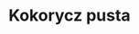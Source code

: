 ---
title: 'Kokorycz pusta'
latina: '(Corydalis cava)'
pubDate: 'Jul 01 2022'
mainImage: 'https://res.cloudinary.com/drvpquisg/image/upload/t_website/v1747486087/kokorycz_pusta_kymnc9.jpg'
level1: 'rośliny naczyniowe'
level2: 'jaskrowce'
level3: 'makowate'
flowertime: 'marzec - maj'
---